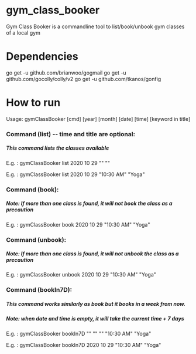 # gym_class_booker
Gym Class Booker is a commandline tool to list/book/unbook gym classes of a local gym

# Dependencies
go get -u github.com/brianwoo/gogmail
go get -u github.com/gocolly/colly/v2
go get -u github.com/tkanos/gonfig

# How to run
Usage: gymClassBooker [cmd] [year] [month] [date] [time] [keyword in title]

### Command (list) -- time and title are optional:
##### This command lists the classes available

E.g. : gymClassBooker list      2020 10 29 "" ""

E.g. : gymClassBooker list      2020 10 29 "10:30 AM" "Yoga"

### Command (book):
##### Note: If more than one class is found, it will not book the class as a precaution

E.g. : gymClassBooker book      2020 10 29 "10:30 AM" "Yoga"

### Command (unbook):
##### Note: If more than one class is found, it will not unbook the class as a precaution

E.g. : gymClassBooker unbook    2020 10 29 "10:30 AM" "Yoga"

### Command (bookIn7D):
##### This command works similarly as book but it books in a week from now.

##### Note: when date and time is empty, it will take the current time + 7 days

E.g. : gymClassBooker bookIn7D  "" "" "" "10:30 AM" "Yoga"

E.g. : gymClassBooker bookIn7D  2020 10 29 "10:30 AM" "Yoga"
